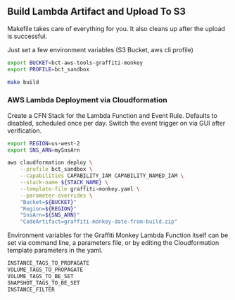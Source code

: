 ## Build Lambda Artifact and Upload To S3

Makefile takes care of everything for you. 
It also cleans up after the upload is successful. 

Just set a few environment variables (S3 Bucket, aws cli profile)

```sh
export BUCKET=bct-aws-tools-graffiti-monkey
export PROFILE=bct_sandbox

make build
```

### AWS Lambda Deployment via Cloudformation

Create a CFN Stack for the Lambda Function and Event Rule.
Defaults to disabled, scheduled once per day.
Switch the event trigger on via GUI after verification. 


```sh
export REGION=us-west-2
export SNS_ARN=mySnsArn

aws cloudformation deploy \
	--profile bct_sandbox \
	--capabilities CAPABILITY_IAM CAPABILITY_NAMED_IAM \
	--stack-name ${STACK_NAME} \
	--template-file graffiti-monkey.yaml \
	--parameter-overrides \
	"Bucket=${BUCKET}"
	"Region=${REGION}"
	"SnsArn=${SNS_ARN}"
	"CodeArtifact=graffiti-monkey-date-from-build.zip"
```

Environment variables for the Graffiti Monkey Lambda Function itself can be set via command line, a parameters file, or by editing the Cloudformation template parameters in the yaml. 

```sh
INSTANCE_TAGS_TO_PROPAGATE
VOLUME_TAGS_TO_PROPAGATE
VOLUME_TAGS_TO_BE_SET
SNAPSHOT_TAGS_TO_BE_SET
INSTANCE_FILTER
```